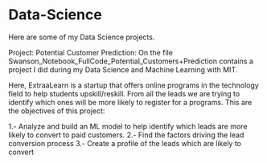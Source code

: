 # Data-Science
Here are some of my Data Science projects.

Project: Potential Customer Prediction:
On the file Swanson_Notebook_FullCode_Potential_Customers+Prediction contains a project I did during my Data Science and Machine Learning with MIT.

Here, ExtraaLearn is a startup that offers online programs in the technology field to help students upskill/reskill. From all the leads we are trying to identify which ones will be more likely to register for a programs.
This are the objectives of this project:

1.- Analyze and build an ML model to help identify which leads are more likely to convert to paid customers.
2.- Find the factors driving the lead conversion process
3.- Create a profile of the leads which are likely to convert
